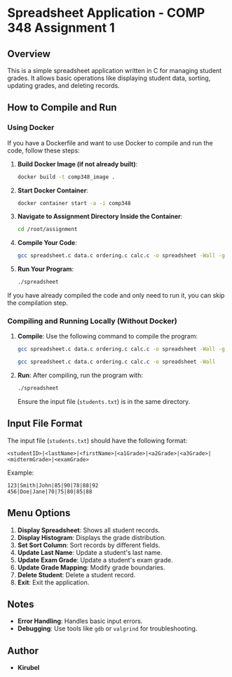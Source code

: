 # Spreadsheet Application - COMP 348 Assignment 1

## Overview
This is a simple spreadsheet application written in C for managing student grades. It allows basic operations like displaying student data, sorting, updating grades, and deleting records.

## How to Compile and Run
### Using Docker
If you have a Dockerfile and want to use Docker to compile and run the code, follow these steps:

1. **Build Docker Image (if not already built)**:
   ```sh
   docker build -t comp348_image .
   ```

2. **Start Docker Container**:
   ```sh
   docker container start -a -i comp348
   ```

3. **Navigate to Assignment Directory Inside the Container**:
   ```sh
   cd /root/assignment
   ```

4. **Compile Your Code**:
   ```sh
   gcc spreadsheet.c data.c ordering.c calc.c -o spreadsheet -Wall -g
   ```

5. **Run Your Program**:
   ```sh
   ./spreadsheet
   ```

If you have already compiled the code and only need to run it, you can skip the compilation step.

### Compiling and Running Locally (Without Docker)
1. **Compile**: Use the following command to compile the program:
   ```sh
   gcc spreadsheet.c data.c ordering.c calc.c -o spreadsheet -Wall -g -gdwarf-4
   ```
   ```sh
   gcc spreadsheet.c data.c ordering.c calc.c -o spreadsheet -Wall
   ```
2. **Run**: After compiling, run the program with:
   ```sh
   ./spreadsheet
   ```
   Ensure the input file (`students.txt`) is in the same directory.

## Input File Format
The input file (`students.txt`) should have the following format:
```
<studentID>|<lastName>|<firstName>|<a1Grade>|<a2Grade>|<a3Grade>|<midtermGrade>|<examGrade>
```
Example:
```
123|Smith|John|85|90|78|88|92
456|Doe|Jane|70|75|80|85|88
```

## Menu Options
1. **Display Spreadsheet**: Shows all student records.
2. **Display Histogram**: Displays the grade distribution.
3. **Set Sort Column**: Sort records by different fields.
4. **Update Last Name**: Update a student's last name.
5. **Update Exam Grade**: Update a student's exam grade.
6. **Update Grade Mapping**: Modify grade boundaries.
7. **Delete Student**: Delete a student record.
8. **Exit**: Exit the application.

## Notes
- **Error Handling**: Handles basic input errors.
- **Debugging**: Use tools like `gdb` or `valgrind` for troubleshooting.

## Author
- **Kirubel**